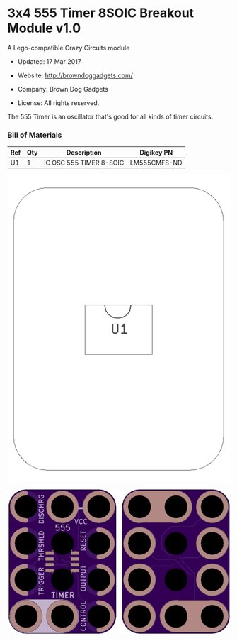 <!--- start title --->
# 3x4 555 Timer 8SOIC Breakout Module v1.0
A Lego-compatible Crazy Circuits module

- Updated: 17 Mar 2017

- Website: http://browndoggadgets.com/
- Company: Brown Dog Gadgets
- License: All rights reserved.
<!--- end title --->

The 555 Timer is an oscillator that's good for all kinds of timer circuits.

<!--- bom start --->
### Bill of Materials

|Ref|Qty|Description|Digikey PN|
|---|---|-----------|------|
|U1|1|IC OSC 555 TIMER 8-SOIC|LM555CMFS-ND|


<!--- bom end --->
![Assembly Diagram](assembly.png)

![Gerber Preview](preview.png)


